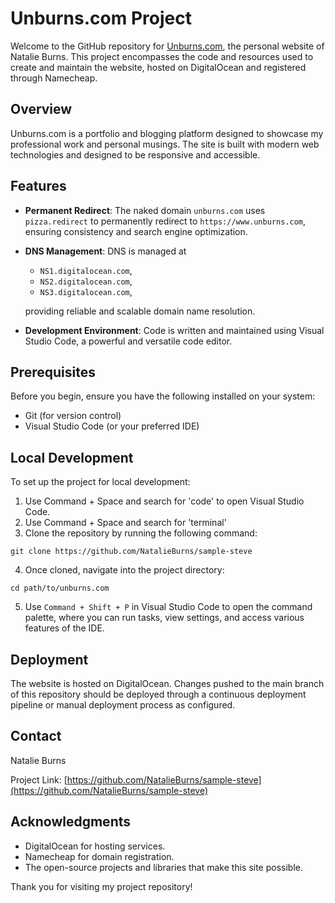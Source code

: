 # Unburns.com Project

Welcome to the GitHub repository for [Unburns.com](https://www.unburns.com), the personal website of Natalie Burns. This project encompasses the code and resources used to create and maintain the website, hosted on DigitalOcean and registered through Namecheap.

## Overview

Unburns.com is a portfolio and blogging platform designed to showcase my professional work and personal musings. The site is built with modern web technologies and designed to be responsive and accessible.

## Features

- **Permanent Redirect**: The naked domain `unburns.com` uses `pizza.redirect` to permanently redirect to `https://www.unburns.com`, ensuring consistency and search engine optimization.

- **DNS Management**: DNS is managed at 

    - `NS1.digitalocean.com`, 
    - `NS2.digitalocean.com`, 
    - `NS3.digitalocean.com`, 
    
    providing reliable and scalable domain name resolution.

- **Development Environment**: Code is written and maintained using Visual Studio Code, a powerful and versatile code editor.

## Prerequisites

Before you begin, ensure you have the following installed on your system:
- Git (for version control)
- Visual Studio Code (or your preferred IDE)

## Local Development

To set up the project for local development:

1. Use Command + Space and search for 'code' to open Visual Studio Code.
2. Use Command + Space and search for 'terminal' 
3. Clone the repository by running the following command:
```
git clone https://github.com/NatalieBurns/sample-steve
```
4. Once cloned, navigate into the project directory:
```
cd path/to/unburns.com
```

5. Use `Command + Shift + P` in Visual Studio Code to open the command palette, where you can run tasks, view settings, and access various features of the IDE.

## Deployment

The website is hosted on DigitalOcean. Changes pushed to the main branch of this repository should be deployed through a continuous deployment pipeline or manual deployment process as configured.


## Contact

Natalie Burns

Project Link: [https://github.com/NatalieBurns/sample-steve](https://github.com/NatalieBurns/sample-steve)

## Acknowledgments

- DigitalOcean for hosting services.
- Namecheap for domain registration.
- The open-source projects and libraries that make this site possible.

Thank you for visiting my project repository!
